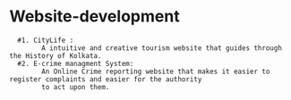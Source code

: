 # Website-development
      #1. CityLife : 
            A intuitive and creative tourism website that guides through the History of Kolkata.
      #2. E-crime managment System:
            An Online Crime reporting website that makes it easier to register complaints and easier for the authority 
            to act upon them.
